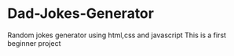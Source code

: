 # Dad-Jokes-Generator
Random jokes generator using html,css and javascript
This is a first beginner project